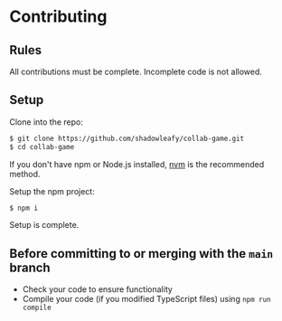 # Contributing

## Rules

All contributions must be complete. Incomplete code is not allowed.

## Setup

Clone into the repo:

```bash
$ git clone https://github.com/shadowleafy/collab-game.git
$ cd collab-game
```

If you don't have npm or Node.js installed,
[nvm](https://github.com/nvm-sh/nvm) is the recommended method.

Setup the npm project:

```bash
$ npm i
```

Setup is complete.

## Before committing to or merging with the `main` branch

- Check your code to ensure functionality
- Compile your code (if you modified TypeScript files) using `npm run compile`
